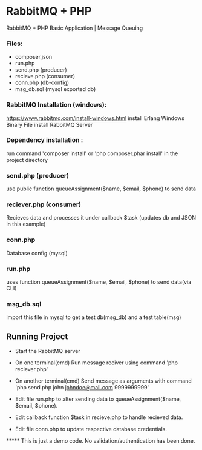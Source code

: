 # RabbitMQ + PHP
RabbitMQ + PHP Basic Application | Message Queuing

### Files:
* composer.json
* run.php 
* send.php (producer)
* recieve.php (consumer)
* conn.php (db-config)
* msg_db.sql (mysql exported db)
  

### RabbitMQ Installation (windows):
  https://www.rabbitmq.com/install-windows.html
  install Erlang Windows Binary File
  install RabbitMQ Server

### Dependency installation :
  run command 'composer install' or 'php composer.phar  install' in the project directory
  
  
### send.php (producer)
  use public function queueAssignment($name, $email, $phone) to send data
  
  
### reciever.php (consumer)
  Recieves data and processes it under callback $task (updates db and JSON in this example)
  
  
### conn.php
  Database config (mysql)
  
  
### run.php  
  uses function queueAssignment($name, $email, $phone) to send data(via CLI)

### msg_db.sql
  import this file in mysql to get a test db(msg_db) and a test table(msg)

## Running Project
  * Start the RabbitMQ server 
  * On one terminal(cmd) Run message reciver using command 'php reciever.php'
  * On another terminal(cmd) Send message as arguments with command 'php send.php john johndoe@mail.com 9999999999'
  
  * Edit file run.php to alter sending data to queueAssignment($name, $email, $phone).
  * Edit callback function $task in recieve.php to handle recieved data.
  * Edit file conn.php to update respective database credentials.


***** This is just a demo code. No validation/authentication has been done.

